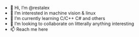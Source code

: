 - 👋 Hi, I’m @restalex
- 👀 I’m interested in machine vision & linux
- 🌱 I’m currently learning C/C++ C# and others
- 💞️ I’m looking to collaborate on litterally anything interesting
- 📫 Reach me here

<!---
restalex/restalex is a ✨ special ✨ repository because its `README.md` (this file) appears on your GitHub profile.
You can click the Preview link to take a look at your changes.
--->
